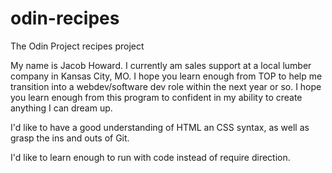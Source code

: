 # odin-recipes
The Odin Project recipes project

My name is Jacob Howard. I currently am sales support at a local lumber company in Kansas City, MO. I hope you learn enough from TOP to help me transition into a webdev/software dev role within the next year or so. I hope you learn enough from this program to confident in my ability to create anything I can dream up.

I'd like to have a good understanding of HTML an CSS syntax, as well as grasp the ins and outs of Git.

I'd like to learn enough to run with code instead of require direction.